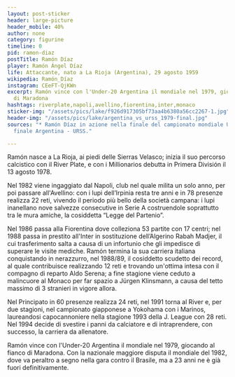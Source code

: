 ```yaml
---
layout: post-sticker
header: large-picture
header_mobile: 40%
author: none
category: figurine
timeline: 0
pid: ramon-diaz
postTitle: Ramón Díaz
player: Ramón Ángel Díaz
life: Attaccante, nato a La Rioja (Argentina), 29 agosto 1959
wikipedia: Ramón_Díaz
instagram: CEeFT-QjKWn
excerpt: Ramón vince con l'Under-20 Argentina il mondiale nel 1979, giocando al fianco
  di Maradona
hashtags: riverplate,napoli,avellino,fiorentina,inter,monaco
sticker-img: "/assets/pics/lake/f926d917305bf73aa4b6380a56cc2267-1.jpg"
header-img: "/assets/pics/lake/argentina_vs_urss_1979-final.jpg"
sources: "* Ramón Díaz in azione nella finale del campionato mondiale U-20  1979 nella
  finale Argentina - URSS."

---
```

Ramón nasce a La Rioja, ai piedi delle Sierras Velasco; inizia il suo percorso calcistico con il River Plate, e con i Millionarios debutta in Primera División il 13 agosto 1978.

Nel 1982 viene ingaggiato dal Napoli, club nel quale milita un solo anno, per poi passare all'Avellino: con i lupi dell’Irpinia resta tre anni e in 78 presenze realizza 22 reti, vivendo il periodo più bello della società campana: i lupi inanellano nove salvezze consecutive in Serie A costruendole soprattutto tra le mura amiche, la cosiddetta “Legge del Partenio”.

Nel 1986 passa alla Fiorentina dove colleziona 53 partite con 17 centri; nel 1988 passa in prestito all'Inter in sostituzione dell’Algerino Rabah Madjer, il cui trasferimento salta a causa di un infortunio che gli impedisce di superare le visite mediche. Ramón termina la sua carriera italiana conquistando in nerazzurro, nel 1988/89, il cosiddetto scudetto dei record, al quale contribuisce realizzando 12 reti e trovando un'ottima intesa con il compagno di reparto Aldo Serena; a fine stagione viene ceduto a malincuore al Monaco per far spazio a Jürgen Klinsmann, a causa del tetto massimo di 3 stranieri in vigore allora.

Nel Principato in 60 presenze realizza 24 reti, nel 1991 torna al River e, per due stagioni, nel campionato giapponese a Yokohama con i Marinos, laureandosi capocannoniere nella stagione 1993 della J. League con 28 reti. Nel 1994 decide di svestire i panni da calciatore e di intraprendere, con successo, la carriera da allenatore.

  
Ramón vince con l'Under-20 Argentina il mondiale nel 1979, giocando al fianco di Maradona. Con la nazionale maggiore disputa il mondiale del 1982, dove va peraltro a segno nella gara contro il Brasile, ma a 23 anni ne è già fuori definitivamente.